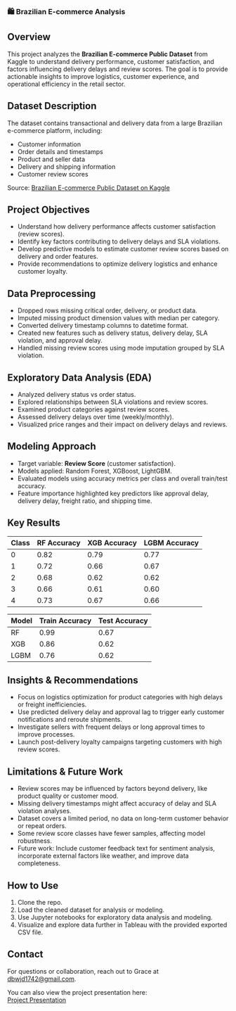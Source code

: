 ### 🛍️ Brazilian E-commerce Analysis

## Overview
This project analyzes the **Brazilian E-commerce Public Dataset** from Kaggle to understand delivery performance, customer satisfaction, and factors influencing delivery delays and review scores. The goal is to provide actionable insights to improve logistics, customer experience, and operational efficiency in the retail sector.

## Dataset Description
The dataset contains transactional and delivery data from a large Brazilian e-commerce platform, including:
- Customer information
- Order details and timestamps
- Product and seller data
- Delivery and shipping information
- Customer review scores

Source: [Brazilian E-commerce Public Dataset on Kaggle](https://www.kaggle.com/datasets/olistbr/brazilian-ecommerce)

## Project Objectives
- Understand how delivery performance affects customer satisfaction (review scores).
- Identify key factors contributing to delivery delays and SLA violations.
- Develop predictive models to estimate customer review scores based on delivery and order features.
- Provide recommendations to optimize delivery logistics and enhance customer loyalty.

## Data Preprocessing
- Dropped rows missing critical order, delivery, or product data.
- Imputed missing product dimension values with median per category.
- Converted delivery timestamp columns to datetime format.
- Created new features such as delivery status, delivery delay, SLA violation, and approval delay.
- Handled missing review scores using mode imputation grouped by SLA violation.

## Exploratory Data Analysis (EDA)
- Analyzed delivery status vs order status.
- Explored relationships between SLA violations and review scores.
- Examined product categories against review scores.
- Assessed delivery delays over time (weekly/monthly).
- Visualized price ranges and their impact on delivery delays and reviews.

## Modeling Approach
- Target variable: **Review Score** (customer satisfaction).
- Models applied: Random Forest, XGBoost, LightGBM.
- Evaluated models using accuracy metrics per class and overall train/test accuracy.
- Feature importance highlighted key predictors like approval delay, delivery delay, freight ratio, and shipping time.

## Key Results

| Class | RF Accuracy | XGB Accuracy | LGBM Accuracy |
|-------|-------------|--------------|---------------|
| 0     | 0.82        | 0.79         | 0.77          |
| 1     | 0.72        | 0.66         | 0.67          |
| 2     | 0.68        | 0.62         | 0.62          |
| 3     | 0.66        | 0.61         | 0.60          |
| 4     | 0.73        | 0.67         | 0.66          |

| Model | Train Accuracy | Test Accuracy |
|-------|----------------|---------------|
| RF    | 0.99           | 0.67          |
| XGB   | 0.86           | 0.62          |
| LGBM  | 0.76           | 0.62          |

## Insights & Recommendations
- Focus on logistics optimization for product categories with high delays or freight inefficiencies.
- Use predicted delivery delay and approval lag to trigger early customer notifications and reroute shipments.
- Investigate sellers with frequent delays or long approval times to improve processes.
- Launch post-delivery loyalty campaigns targeting customers with high review scores.

## Limitations & Future Work
- Review scores may be influenced by factors beyond delivery, like product quality or customer mood.
- Missing delivery timestamps might affect accuracy of delay and SLA violation analyses.
- Dataset covers a limited period, no data on long-term customer behavior or repeat orders.
- Some review score classes have fewer samples, affecting model robustness.
- Future work: Include customer feedback text for sentiment analysis, incorporate external factors like weather, and improve data completeness.

## How to Use
1. Clone the repo.
2. Load the cleaned dataset for analysis or modeling.
3. Use Jupyter notebooks for exploratory data analysis and modeling.
4. Visualize and explore data further in Tableau with the provided exported CSV file.

## Contact
For questions or collaboration, reach out to Grace at dbwjd1742@gmail.com.

You can also view the project presentation here:  
[Project Presentation](https://docs.google.com/presentation/d/1AiF3w4uYLTfUTxCZlkFY5_9vtFqay_6rpb9Phu6zPrk/edit?slide=id.g35ed2064d70_0_1#slide=id.g35ed2064d70_0_1)

